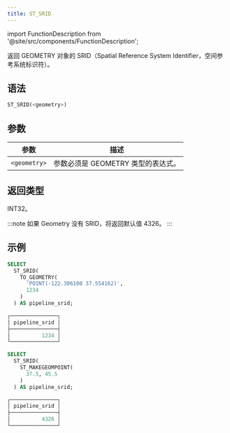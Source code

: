 ```yaml
---
title: ST_SRID
---
```

import FunctionDescription from '@site/src/components/FunctionDescription';

<FunctionDescription description="引入或更新于：v1.2.458"/>

返回 GEOMETRY 对象的 SRID（Spatial Reference System Identifier，空间参考系统标识符）。

## 语法

```sql
ST_SRID(<geometry>)
```

## 参数

| 参数 | 描述 |
|--------------|------------------------------------------------------|
| `<geometry>` | 参数必须是 GEOMETRY 类型的表达式。 |

## 返回类型

INT32。

:::note
如果 Geometry 没有 SRID，将返回默认值 4326。
:::

## 示例

```sql
SELECT
  ST_SRID(
    TO_GEOMETRY(
      'POINT(-122.306100 37.554162)',
      1234
    )
  ) AS pipeline_srid;

┌───────────────┐
│ pipeline_srid │
├───────────────┤
│          1234 │
└───────────────┘

SELECT
  ST_SRID(
    ST_MAKEGEOMPOINT(
      37.5, 45.5
    )
  ) AS pipeline_srid;

┌───────────────┐
│ pipeline_srid │
├───────────────┤
│          4326 │
└───────────────┘
```